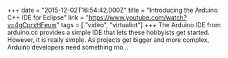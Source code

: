 +++
date = "2015-12-02T16:54:42.000Z"
title = "Introducing the Arduino C++ IDE for Eclipse"
link = "https://www.youtube.com/watch?v=4gCprxHFeuw"
tags = [ "video", "virtualiot"]
+++
The Arduino IDE from arduino.cc provides a simple IDE that lets these hobbyists get started. However, it is really simple. As projects get bigger and more complex, Arduino developers need something mo…